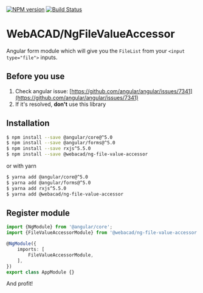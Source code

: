 [![NPM version](https://img.shields.io/npm/v/@webacad/ng-file-value-accessor.svg?style=flat-square)](https://www.npmjs.com/package/@webacad/ng-file-value-accessor)
[![Build Status](https://img.shields.io/travis/Web-ACAD/ng-file-value-accessor.svg?style=flat-square)](https://travis-ci.org/Web-ACAD/ng-file-value-accessor)

# WebACAD/NgFileValueAccessor

Angular form module which will give you the `FileList` from your `<input type="file">` inputs. 

## Before you use

1. Check angular issue: [https://github.com/angular/angular/issues/7341](https://github.com/angular/angular/issues/7341)
2. If it's resolved, **don't** use this library

## Installation

```bash
$ npm install --save @angular/core@^5.0 
$ npm install --save @angular/forms@^5.0 
$ npm install --save rxjs^5.5.0
$ npm install --save @webacad/ng-file-value-accessor 
```

or with yarn

```bash
$ yarna add @angular/core@^5.0 
$ yarna add @angular/forms@^5.0 
$ yarna add rxjs^5.5.0
$ yarna add @webacad/ng-file-value-accessor 
```

## Register module

```typescript
import {NgModule} from '@angular/core';
import {FileValueAccessorModule} from '@webacad/ng-file-value-accessor';

@NgModule({
    imports: [
        FileValueAccessorModule,
    ],
})
export class AppModule {}
```

And profit!
